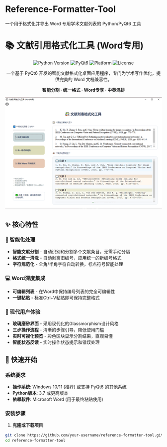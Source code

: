 # Reference-Formatter-Tool
一个用于格式化并导出 Word 专用学术文献列表的 Python/PyQt6 工具


# 📚 文献引用格式化工具 (Word专用)

<div align="center">

![Python Version](https://img.shields.io/badge/Python-3.7%2B-blue)
![PyQt6](https://img.shields.io/badge/PyQt6-GUI%20Framework-green)
![Platform](https://img.shields.io/badge/Platform-Windows%2010%2F11-lightgrey)
![License](https://img.shields.io/badge/License-MIT-yellow)

一个基于 PyQt6 开发的智能文献格式化桌面应用程序，专门为学术写作优化，提供完美的 Word 文档兼容性。

**智能分割 · 统一格式 · Word专享 · 中英混排**

![软件界面截图](https://github.com/rhj-flash/Reference-Formatter-Tool/blob/main/example/1.png)

</div>

## ✨ 核心特性

### 🎯 智能化处理
- **智能文献分割** - 自动识别和分割多个文献条目，无需手动分隔
- **格式统一清洗** - 自动剥离旧编号，应用统一的新编号格式
- **字符规范化** - 全角/半角字符自动转换，标点符号智能处理

### 💻 Word深度集成
- **可编辑列表** - 在Word中保持编号列表的完全可编辑性
- **一键粘贴** - 标准Ctrl+V粘贴即可保持完整格式

### 🎨 现代用户体验
- **玻璃磨砂界面** - 采用现代化的Glassmorphism设计风格
- **三步操作流程** - 清晰的步骤引导，降低使用门槛
- **实时可视化预览** - 彩色区块显示分割结果，直观易懂
- **智能状态反馈** - 实时操作状态提示和错误处理

## 🚀 快速开始

### 系统要求
- **操作系统**: Windows 10/11 (推荐) 或支持 PyQt6 的其他系统
- **Python版本**: 3.7 或更高版本
- **依赖软件**: Microsoft Word (用于最终粘贴使用)

### 安装步骤

1. **克隆或下载项目**
```bash
git clone https://github.com/your-username/reference-formatter-tool.git
cd reference-formatter-tool
